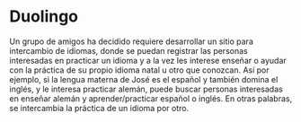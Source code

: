 # Duolingo
Un grupo de amigos ha decidido requiere desarrollar un sitio para intercambio de idiomas, donde se puedan registrar las personas interesadas en practicar un idioma y a la vez les interese enseñar o ayudar con la práctica de su propio idioma natal u otro que conozcan. Así por ejemplo, si la lengua materna de José es el español y también domina el inglés, y le interesa practicar alemán, puede buscar personas interesadas en enseñar alemán y aprender/practicar español o inglés. En otras palabras, se intercambia la práctica de un idioma por otro.
